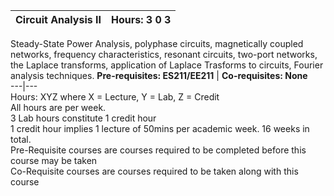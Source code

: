 **Circuit Analysis II** | **Hours: 3 0 3**  
---|---  
Steady-State Power Analysis, polyphase circuits, magnetically coupled networks, frequency characteristics, resonant circuits, two-port networks, the Laplace transforms, application of Laplace Trasforms to circuits, Fourier analysis techniques.
**Pre-requisites: ES211/EE211** | **Co-requisites: None**  
---|---  
Hours: XYZ where X = Lecture, Y = Lab, Z = Credit  
All hours are per week.  
3 Lab hours constitute 1 credit hour  
1 credit hour implies 1 lecture of 50mins per academic week. 16 weeks in total.  
Pre-Requisite courses are courses required to be completed before this course may be taken  
Co-Requisite courses are courses required to be taken along with this course
